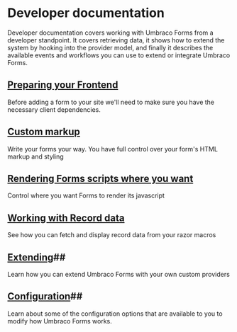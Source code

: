 # Developer documentation
Developer documentation covers working with Umbraco Forms from a developer standpoint. It covers retrieving data, it shows how to extend the system by hooking into the provider model, and finally it describes the available events and workflows you can use to extend or integrate Umbraco Forms.

## [Preparing your Frontend](Prepping-Frontend/index.md)
Before adding a form to your site we'll need to make sure you have the necessary client dependencies.

## [Custom markup](Custom-Markup/index.md)
Write your forms your way. You have full control over your form's HTML markup and styling

## [Rendering Forms scripts where you want](Rendering-Scripts/index.md)
Control where you want Forms to render its javascript

## [Working with Record data](Working-With-Data/index.md)
See how you can fetch and display record data from your razor macros

## [Extending](Extending/index.md)##
Learn how you can extend Umbraco Forms with your own custom providers

## [Configuration](Configuration/index.md)##
Learn about some of the configuration options that are available to you to modify how Umbraco Forms works.